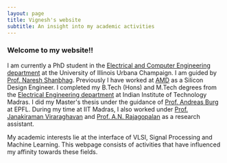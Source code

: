 ```yaml
---
layout: page
title: Vignesh's website
subtitle: An insight into my academic activities
---
```

<head>
<meta name="google-site-verification" content="-DzfMuFXn-PApS3ZcXrvdRaFxdZA9xmjQxxiJZzwrdw" />
</head>

### Welcome to my website!!
I am currently a PhD student in the [Electrical and Computer Engineering department](https://ece.illinois.edu/) at the University of Illinois Urbana Champaign. I am guided by [Prof. Naresh Shanbhag](https://shanbhag.ece.illinois.edu/). Previously I have worked at [AMD](https://www.amd.com/en) as a Silicon Design Engineer. I completed my B.Tech (Hons) and M.Tech degrees from the [Electrical Engineering department](http://www.ee.iitm.ac.in/) at Indian Institute of Technology Madras. I did my Master's thesis under the guidance of [Prof. Andreas Burg](https://people.epfl.ch/andreas.burg/?lang=en) at EPFL. During my time at IIT Madras, I also worked under [Prof. Janakiraman Viraraghavan](http://www.ee.iitm.ac.in/janakiraman/) and [Prof. A.N. Rajagopalan](http://www.ee.iitm.ac.in/~raju/) as a research assistant.  

My academic interests lie at the interface of VLSI, Signal Processing and Machine Learning. This webpage consists of activities that have influenced my affinity towards these fields.

